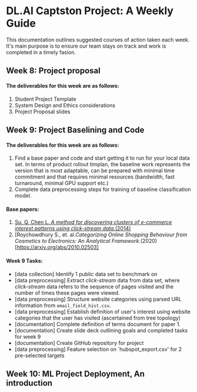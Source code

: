 # DL.AI Captston Project: A Weekly Guide
This documentation outlines suggested courses of action taken each week. It's main purpose is to ensure our team stays on track 
and work is completed in a timely fasion.

## Week 8: Project proposal ##
#### The deliverables for this week are as follows: ####
1. Student Project Template
2. System Design and Ethics considerations
3. Project Proposal slides

## Week 9: Project Baselining and Code ##
#### The deliverables for this week are as follows: #### 
1. Find a base paper and code and start getting it to run for your local data set. In terms of product rollout timplan, the baseline work represents 
the version that is most adaptable, can be prepared with minimal time commitment and that requires minimal resources (bandwidth, fast turnaround, minimal GPU support etc.)
2. Complete data preprocessing steps for training of baseline classification model. 

#### Base papers: #### 
1. [Su. Q, Chen L. *A method for discovering clusters of e-commerce interest patterns using click-stream data.*(2014)](https://www.sciencedirect.com/science/article/abs/pii/S1567422314000726?via%3Dihub)
2. [Roychowdhury S., et. al.*Categorizing Online Shopping Behaviour from Cosmetics to Electronics: An Analytical Framework.*(2020)[https://arxiv.org/abs/2010.02503]

#### Week 9 Tasks: ####
* [data collection] Identify 1 public data set to benchmark on
* [data preprocessing] Extract *click-stream* data from data set, where *click-stream* data refers to the sequence of pages visited and the number of times these pages were viewed.
* [data preprocessing] Structure website categories using parsed URL information from `email_field_hist.csv`.
* [data preprocessing] Establish definition of user's interest using website categories that the user has visited (ascertained from tree topology) 
* [documentation] Complete definition of terms document for paper 1.
* [documentation] Create slide deck outlining goals and completed tasks for week 9
* [documentation] Create GitHub repository for project 
* [data preprocessing] Feature selection on `hubspot_export.csv' for 2 pre-selected targets


## Week 10: ML Project Deployment, An introduction ##
